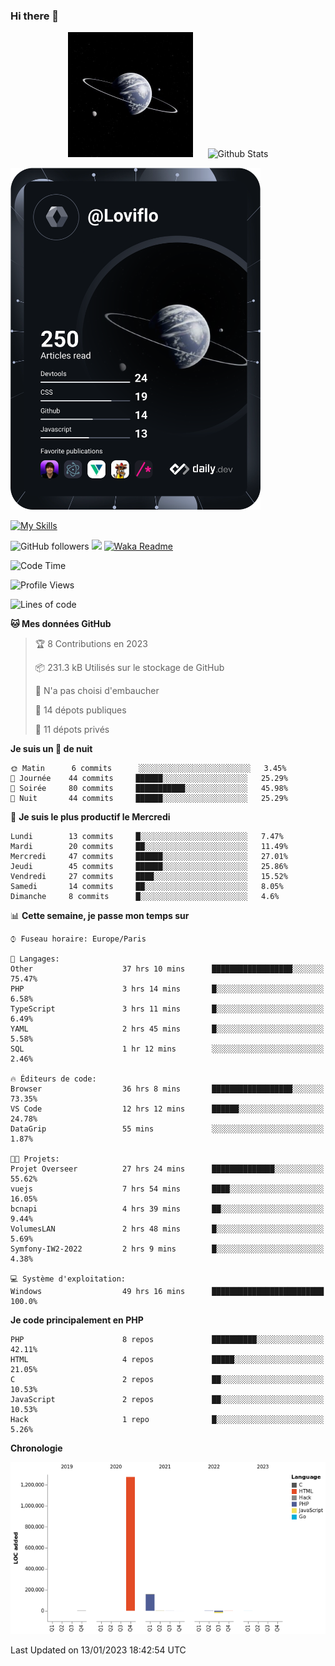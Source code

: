 ### Hi there 👋

<p align="center">
  <img src="https://github.com/Loviflo/Loviflo/blob/main/img/portrait.jpg" alt="Loviflo" height="200" style="margin-right: 20px"/>
  <img src="https://github-readme-stats.vercel.app/api?username=Loviflo&show_icons=true&theme=graywhite" alt="Github Stats" />
</p>

<a href="https://app.daily.dev/loviflo"><img src="https://github.com/loviflo/loviflo/blob/main/devcard.svg" width="400" alt="Loviflo's Dev Card"/></a>


[![My Skills](https://skillicons.dev/icons?i=php,laravel,symfony,mysql,js,ts,html,css,sass,angular,docker,webpack,vscode,figma,git,github,gitlab)](https://skillicons.dev)


![GitHub followers](https://img.shields.io/github/followers/Loviflo?label=Follow&style=social)
![](https://visitor-badge.glitch.me/badge?page_id=Loviflo.Loviflo)
[![Waka Readme](https://github.com/Loviflo/Loviflo/actions/workflows/update-stats.yml/badge.svg)](https://github.com/Loviflo/Loviflo/actions/workflows/update-stats.yml)

<!--START_SECTION:waka-->
![Code Time](http://img.shields.io/badge/Code%20Time-812%20hrs%2046%20mins-blue)

![Profile Views](http://img.shields.io/badge/Vues%20du%20profil-2-blue)

![Lines of code](https://img.shields.io/badge/Depuis%20Hello%20World%2C%20j%27ai%20%C3%A9crit-1%20Million%20Lignes%20de%20code-blue)

**🐱 Mes données GitHub** 

> 🏆 8 Contributions en 2023
 > 
> 📦 231.3 kB Utilisés sur le stockage de GitHub 
 > 
> 🚫 N'a pas choisi d'embaucher
 > 
> 📜 14 dépots publiques 
 > 
> 🔑 11 dépots privés  
 > 
**Je suis un 🦉 de nuit** 

```text
🌞 Matin      6 commits      ░░░░░░░░░░░░░░░░░░░░░░░░░   3.45% 
🌆 Journée    44 commits     ██████░░░░░░░░░░░░░░░░░░░   25.29% 
🌃 Soirée     80 commits     ███████████░░░░░░░░░░░░░░   45.98% 
🌙 Nuit       44 commits     ██████░░░░░░░░░░░░░░░░░░░   25.29%

```
📅 **Je suis le plus productif le Mercredi** 

```text
Lundi        13 commits     █░░░░░░░░░░░░░░░░░░░░░░░░   7.47% 
Mardi        20 commits     ██░░░░░░░░░░░░░░░░░░░░░░░   11.49% 
Mercredi     47 commits     ██████░░░░░░░░░░░░░░░░░░░   27.01% 
Jeudi        45 commits     ██████░░░░░░░░░░░░░░░░░░░   25.86% 
Vendredi     27 commits     ████░░░░░░░░░░░░░░░░░░░░░   15.52% 
Samedi       14 commits     ██░░░░░░░░░░░░░░░░░░░░░░░   8.05% 
Dimanche     8 commits      █░░░░░░░░░░░░░░░░░░░░░░░░   4.6%

```


📊 **Cette semaine, je passe mon temps sur** 

```text
⌚︎ Fuseau horaire: Europe/Paris

💬 Langages: 
Other                    37 hrs 10 mins      ██████████████████░░░░░░░   75.47% 
PHP                      3 hrs 14 mins       █░░░░░░░░░░░░░░░░░░░░░░░░   6.58% 
TypeScript               3 hrs 11 mins       █░░░░░░░░░░░░░░░░░░░░░░░░   6.49% 
YAML                     2 hrs 45 mins       █░░░░░░░░░░░░░░░░░░░░░░░░   5.58% 
SQL                      1 hr 12 mins        ░░░░░░░░░░░░░░░░░░░░░░░░░   2.46%

🔥 Éditeurs de code: 
Browser                  36 hrs 8 mins       ██████████████████░░░░░░░   73.35% 
VS Code                  12 hrs 12 mins      ██████░░░░░░░░░░░░░░░░░░░   24.78% 
DataGrip                 55 mins             ░░░░░░░░░░░░░░░░░░░░░░░░░   1.87%

🐱‍💻 Projets: 
Projet Overseer          27 hrs 24 mins      ██████████████░░░░░░░░░░░   55.62% 
vuejs                    7 hrs 54 mins       ████░░░░░░░░░░░░░░░░░░░░░   16.05% 
bcnapi                   4 hrs 39 mins       ██░░░░░░░░░░░░░░░░░░░░░░░   9.44% 
VolumesLAN               2 hrs 48 mins       █░░░░░░░░░░░░░░░░░░░░░░░░   5.69% 
Symfony-IW2-2022         2 hrs 9 mins        █░░░░░░░░░░░░░░░░░░░░░░░░   4.38%

💻 Système d'exploitation: 
Windows                  49 hrs 16 mins      █████████████████████████   100.0%

```

**Je code principalement en PHP** 

```text
PHP                      8 repos             ██████████░░░░░░░░░░░░░░░   42.11% 
HTML                     4 repos             █████░░░░░░░░░░░░░░░░░░░░   21.05% 
C                        2 repos             ██░░░░░░░░░░░░░░░░░░░░░░░   10.53% 
JavaScript               2 repos             ██░░░░░░░░░░░░░░░░░░░░░░░   10.53% 
Hack                     1 repo              █░░░░░░░░░░░░░░░░░░░░░░░░   5.26%

```


**Chronologie**

![Chart not found](https://raw.githubusercontent.com/Loviflo/Loviflo/main/charts/bar_graph.png) 


 Last Updated on 13/01/2023 18:42:54 UTC
<!--END_SECTION:waka-->
